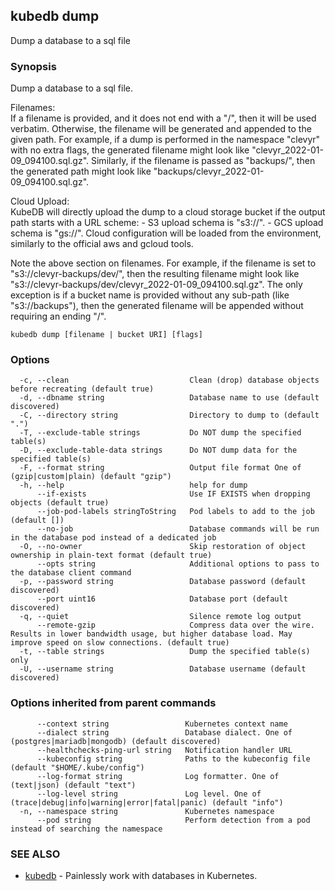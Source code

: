 ## kubedb dump

Dump a database to a sql file

### Synopsis

Dump a database to a sql file.

Filenames:  
  If a filename is provided, and it does not end with a "/", then it will be used verbatim.
  Otherwise, the filename will be generated and appended to the given path.
  For example, if a dump is performed in the namespace "clevyr" with no extra flags,
  the generated filename might look like "clevyr_2022-01-09_094100.sql.gz".
  Similarly, if the filename is passed as "backups/", then the generated path might look like
  "backups/clevyr_2022-01-09_094100.sql.gz".

Cloud Upload:  
  KubeDB will directly upload the dump to a cloud storage bucket if the output path starts with a URL scheme:
    - S3 upload schema is "s3://".
    - GCS upload schema is "gs://".
  Cloud configuration will be loaded from the environment, similarly to the official aws and gcloud tools.

  Note the above section on filenames. For example, if the filename is set to "s3://clevyr-backups/dev/",
  then the resulting filename might look like "s3://clevyr-backups/dev/clevyr_2022-01-09_094100.sql.gz".
  The only exception is if a bucket name is provided without any sub-path (like "s3://backups"), then
  the generated filename will be appended without requiring an ending "/".


```
kubedb dump [filename | bucket URI] [flags]
```

### Options

```
  -c, --clean                           Clean (drop) database objects before recreating (default true)
  -d, --dbname string                   Database name to use (default discovered)
  -C, --directory string                Directory to dump to (default ".")
  -T, --exclude-table strings           Do NOT dump the specified table(s)
  -D, --exclude-table-data strings      Do NOT dump data for the specified table(s)
  -F, --format string                   Output file format One of (gzip|custom|plain) (default "gzip")
  -h, --help                            help for dump
      --if-exists                       Use IF EXISTS when dropping objects (default true)
      --job-pod-labels stringToString   Pod labels to add to the job (default [])
      --no-job                          Database commands will be run in the database pod instead of a dedicated job
  -O, --no-owner                        Skip restoration of object ownership in plain-text format (default true)
      --opts string                     Additional options to pass to the database client command
  -p, --password string                 Database password (default discovered)
      --port uint16                     Database port (default discovered)
  -q, --quiet                           Silence remote log output
      --remote-gzip                     Compress data over the wire. Results in lower bandwidth usage, but higher database load. May improve speed on slow connections. (default true)
  -t, --table strings                   Dump the specified table(s) only
  -U, --username string                 Database username (default discovered)
```

### Options inherited from parent commands

```
      --context string                 Kubernetes context name
      --dialect string                 Database dialect. One of (postgres|mariadb|mongodb) (default discovered)
      --healthchecks-ping-url string   Notification handler URL
      --kubeconfig string              Paths to the kubeconfig file (default "$HOME/.kube/config")
      --log-format string              Log formatter. One of (text|json) (default "text")
      --log-level string               Log level. One of (trace|debug|info|warning|error|fatal|panic) (default "info")
  -n, --namespace string               Kubernetes namespace
      --pod string                     Perform detection from a pod instead of searching the namespace
```

### SEE ALSO

* [kubedb](kubedb.md)	 - Painlessly work with databases in Kubernetes.


